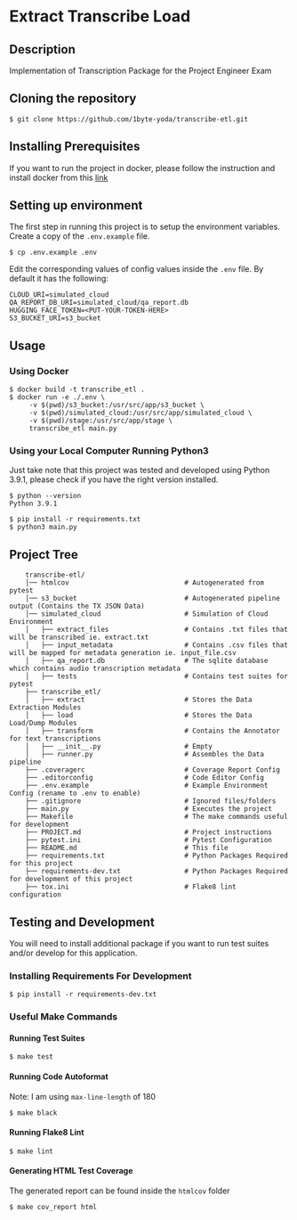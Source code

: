 # Extract Transcribe Load



[//]: # ([![Build Status][build-status-shield]][build-status-url])

[//]: # ([![codecov][code-cov-shield]][code-cov-url])

[//]: # ([![codestyle][code-style]][code-style-url])

## Description
Implementation of Transcription Package for the Project Engineer Exam

## Cloning the repository
```
$ git clone https://github.com/1byte-yoda/transcribe-etl.git
```

## Installing Prerequisites
If you want to run the project in docker, please follow the instruction and install docker from this [link](https://docs.docker.com/get-docker/)

## Setting up environment
The first step in running this project is to setup the environment variables.
Create a copy of the `.env.example` file.
```
$ cp .env.example .env
```

Edit the corresponding values of config values inside the `.env` file.
By default it has the following:
```
CLOUD_URI=simulated_cloud
QA_REPORT_DB_URI=simulated_cloud/qa_report.db
HUGGING_FACE_TOKEN=<PUT-YOUR-TOKEN-HERE>
S3_BUCKET_URI=s3_bucket
```


## Usage

### Using Docker

```
$ docker build -t transcribe_etl .
$ docker run -e ./.env \
     -v $(pwd)/s3_bucket:/usr/src/app/s3_bucket \
     -v $(pwd)/simulated_cloud:/usr/src/app/simulated_cloud \
     -v $(pwd)/stage:/usr/src/app/stage \
     transcribe_etl main.py
```

### Using your Local Computer Running Python3
Just take note that this project was tested and developed using Python 3.9.1, please check if you have the right version installed.
```
$ python --version
Python 3.9.1
```

```
$ pip install -r requirements.txt
$ python3 main.py
```

## Project Tree
```
    transcribe-etl/
    │── htmlcov                             # Autogenerated from pytest 
    │── s3_bucket                           # Autogenerated pipeline output (Contains the TX JSON Data)
    │── simulated_cloud                     # Simulation of Cloud Environment
    │   ├── extract_files                   # Contains .txt files that will be transcribed ie. extract.txt
    │   ├── input_metadata                  # Contains .csv files that will be mapped for metadata generation ie. input_file.csv
    │   ├── qa_report.db                    # The sqlite database which contains audio transcription metadata 
    │   ├── tests                           # Contains test suites for pytest
    ├── transcribe_etl/
    │   ├── extract                         # Stores the Data Extraction Modules
    │   ├── load                            # Stores the Data Load/Dump Modules
    │   ├── transform                       # Contains the Annotator for text transcriptions
    │   ├── __init__.py                     # Empty
    │   ├── runner.py                       # Assembles the Data pipeline
    ├── .coveragerc                         # Coverage Report Config
    ├── .editorconfig                       # Code Editor Config
    ├── .env.example                        # Example Environment Config (rename to .env to enable)
    ├── .gitignore                          # Ignored files/folders
    ├── main.py                             # Executes the project
    ├── Makefile                            # The make commands useful for development
    ├── PROJECT.md                          # Project instructions
    ├── pytest.ini                          # Pytest Configuration
    ├── README.md                           # This file
    ├── requirements.txt                    # Python Packages Required for this project
    ├── requirements-dev.txt                # Python Packages Required for development of this project
    ├── tox.ini                             # Flake8 lint configuration
```

## Testing and Development
You will need to install additional package if you want to run test suites and/or develop
for this application.

### Installing Requirements For Development
```
$ pip install -r requirements-dev.txt
```

### Useful Make Commands

#### Running Test Suites
```
$ make test 
```

#### Running Code Autoformat
Note: I am using `max-line-length` of 180
```
$ make black
```

#### Running Flake8 Lint
```
$ make lint
```

#### Generating HTML Test Coverage
The generated report can be found inside the `htmlcov` folder
```
$ make cov_report html
```

[build-status-shield]: https://travis-ci.com/1byte-yoda/ports-automation.svg?branch=main
[build-status-url]: https://travis-ci.com/1byte-yoda/transcribe-etl
[code-cov-shield]: https://codecov.io/gh/1byte-yoda/transcribe-etl
[code-cov-url]: https://codecov.io/gh/1byte-yoda/transcribe-etl
[code-style]: https://img.shields.io/badge/codestyle-flake8-28df99
[code-style-url]: https://github.com/1byte-yoda/transcribe-etl